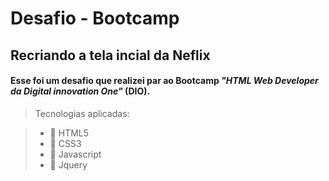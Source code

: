 # Desafio - Bootcamp 

## Recriando a tela incial da Neflix 

#### Esse foi um desafio que realizei par ao Bootcamp  _"HTML Web Developer da Digital innovation One"_ (DIO). 

> Tecnologias aplicadas: 

> * :rocket: HTML5 
> * :rocket: CSS3 
> * :rocket: Javascript 
> * :rocket: Jquery  

